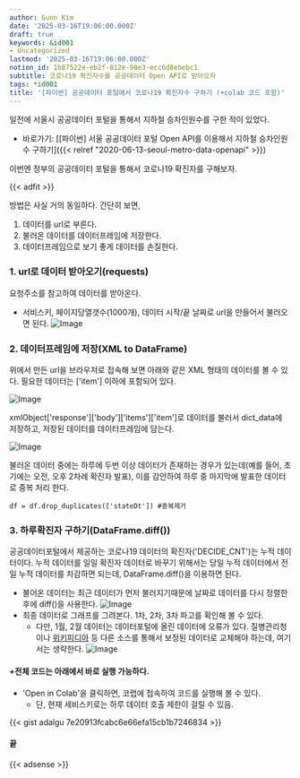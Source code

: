 ```yaml
---
author: Gunn Kim
date: '2025-03-16T19:06:00.000Z'
draft: true
keywords: &id001
- Uncategorized
lastmod: '2025-03-16T19:06:00.000Z'
notion_id: 1b87522e-eb2f-812e-98e3-ecc6d8ebebc1
subtitle: 코로나19 확진자수를 공공데이터 Open API로 받아오자
tags: *id001
title: '[파이썬] 공공데이터 포털에서 코로나19 확진자수 구하기 (+colab 코드 포함)'
---
```


일전에 서울시 공공데이터 포털을 통해서 지하철 승차인원수를 구한 적이 있었다. 
- 바로가기: [[파이썬] 서울 공공데이터 포털 Open API를 이용해서 지하철 승차인원수 구하기]({{< relref "2020-06-13-seoul-metro-data-openapi" >}})

이번엔 정부의 공공데이터 포털을 통해서 코로나19 확진자를 구해보자.

{{< adfit >}}

방법은 사실 거의 동일하다. 간단히 보면,
1. 데이터를 url로 부른다.
2. 불러온 데이터를 데이터프레임에 저장한다.
3. 데이터프레임으로 보기 좋게 데이터를 손질한다.

### 1. url로 데이터 받아오기(requests)
요청주소를 참고하여 데이터를 받아온다.
- 서비스키, 페이지당열갯수(1000개), 데이터 시작/끝 날짜로 url을 만들어서 불러오면 된다.
![Image](https://i.imgur.com/uGiwdzQ.png)

### 2. 데이터프레임에 저장(XML to DataFrame)
위에서 만든 url을 브라우저로 접속해 보면 아래와 같은 XML 형태의 데이터를 볼 수 있다. 필요한 데이터는 ['item'] 이하에 포함되어 있다. 

![Image](https://i.imgur.com/zIGmofu.png)

xmlObject['response']['body']['items']['item']로 데이터를 불러서 dict_data에 저장하고, 저장된 데이터를 데이터프레임에 담는다. 

![Image](https://i.imgur.com/iA2ESgR.png)

불러온 데이터 중에는 하루에 두번 이상 데이터가 존재하는 경우가 있는데(예를 들어, 초기에는 오전, 오후 2차례 확진자 발표), 이를 감안하여 하루 중 마지막에 발표한 데이터로 중복 처리 한다.

```
df = df.drop_duplicates(['stateDt']) #중복제거
```

### 3. 하루확진자 구하기(DataFrame.diff())
공공데이터포털에서 제공하는 코로나19 데이터의 확진자('DECIDE_CNT')는 누적 데이터이다. 누적 데이터를 일일 확진자 데이터로 바꾸기 위해서는 당일 누적 데이터에서 전일 누적 데이터를 차감하면 되는데, DataFrame.diff()을 이용하면 된다.
- 불어온 데이터는 최근 데이터가 먼저 불러지기때문에 날짜로 데이터를 다시 정렬한 후에 diff()을 사용한다.
![Image](https://i.imgur.com/cdScX64.png)
- 최종 데이터로 그래프를 그려본다. 1차, 2차, 3차 파고를 확인해 볼 수 있다.
  - 다만, 1월, 2월 데이터는 데이터포털에 올린 데이터에 오류가 있다. 질병관리청이나 [위키피디아](https://ko.wikipedia.org/wiki/%EB%8C%80%ED%95%9C%EB%AF%BC%EA%B5%AD%EC%9D%98_%EC%BD%94%EB%A1%9C%EB%82%9819_%EB%B2%94%EC%9C%A0%ED%96%89) 등 다른 소스를 통해서 보정된 데이터로 교체해야 하는데, 여기서는 생략한다.
![Image](https://i.imgur.com/JkCfJbu.png)

#### +전체 코드는 아래에서 바로 실행 가능하다.
- 'Open in Colab'을 클릭하면, 코랩에 접속하여 코드를 실행해 볼 수 있다.
  - 단, 현재 세비스키로는 하루 데이터 호출 제한이 걸릴 수 있음.
  
{{< gist adalgu 7e20913fcabc6e66efa15cb1b7246834  >}} 

#### 끝

{{< adsense >}}

